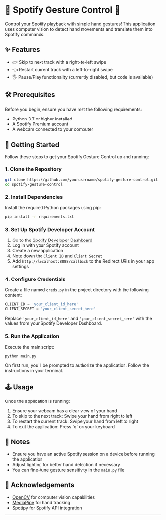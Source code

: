 # 🎵 Spotify Gesture Control 👋

Control your Spotify playback with simple hand gestures! This application uses computer vision to detect hand movements and translate them into Spotify commands.

## ✨ Features

- 👉 Skip to next track with a right-to-left swipe
- 👈 Restart current track with a left-to-right swipe
- 🖐️ Pause/Play functionality (currently disabled, but code is available)

## 🛠️ Prerequisites

Before you begin, ensure you have met the following requirements:

- Python 3.7 or higher installed
- A Spotify Premium account
- A webcam connected to your computer

## 🚀 Getting Started

Follow these steps to get your Spotify Gesture Control up and running:

### 1. Clone the Repository

```bash
git clone https://github.com/yourusername/spotify-gesture-control.git
cd spotify-gesture-control
```

### 2. Install Dependencies

Install the required Python packages using pip:

```bash
pip install -r requirements.txt
```

### 3. Set Up Spotify Developer Account

1. Go to the [Spotify Developer Dashboard](https://developer.spotify.com/dashboard/)
2. Log in with your Spotify account
3. Create a new application
4. Note down the `Client ID` and `Client Secret`
5. Add `http://localhost:8888/callback` to the Redirect URIs in your app settings

### 4. Configure Credentials

Create a file named `creds.py` in the project directory with the following content:

```python
CLIENT_ID = 'your_client_id_here'
CLIENT_SECRET = 'your_client_secret_here'
```

Replace `'your_client_id_here'` and `'your_client_secret_here'` with the values from your Spotify Developer Dashboard.

### 5. Run the Application

Execute the main script:

```bash
python main.py
```

On first run, you'll be prompted to authorize the application. Follow the instructions in your terminal.

## 🕹️ Usage

Once the application is running:

1. Ensure your webcam has a clear view of your hand
2. To skip to the next track: Swipe your hand from right to left
3. To restart the current track: Swipe your hand from left to right
4. To exit the application: Press 'q' on your keyboard

## 📝 Notes

- Ensure you have an active Spotify session on a device before running the application
- Adjust lighting for better hand detection if necessary
- You can fine-tune gesture sensitivity in the `main.py` file

## 🙏 Acknowledgements

- [OpenCV](https://opencv.org/) for computer vision capabilities
- [MediaPipe](https://mediapipe.dev/) for hand tracking
- [Spotipy](https://spotipy.readthedocs.io/) for Spotify API integration

---
